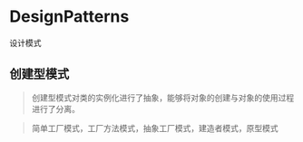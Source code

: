 # DesignPatterns
设计模式
## 创建型模式
> 创建型模式对类的实例化进行了抽象，能够将对象的创建与对象的使用过程进行了分离。

> 简单工厂模式，工厂方法模式，抽象工厂模式，建造者模式，原型模式
